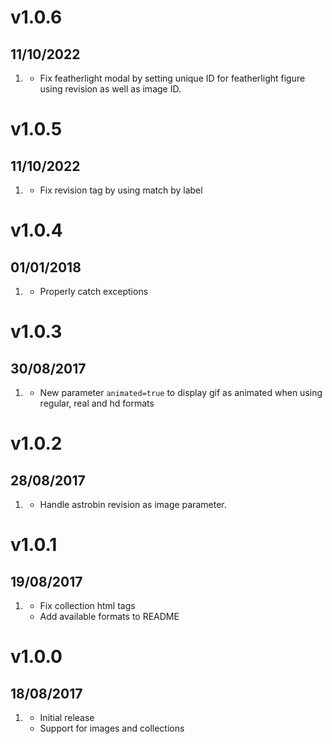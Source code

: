 # v1.0.6
## 11/10/2022

1. [](#bugfix)
    * Fix featherlight modal by setting unique ID for featherlight figure using revision as well as image ID.

# v1.0.5
## 11/10/2022

1. [](#bugfix)
    * Fix revision tag by using match by label

# v1.0.4
## 01/01/2018

1. [](#bugfix)
    * Properly catch exceptions

# v1.0.3
## 30/08/2017

1. [](#new)
    * New parameter `animated=true` to display gif as animated when using regular, real and hd formats

# v1.0.2
## 28/08/2017

1. [](#new)
    * Handle astrobin revision as image parameter.

# v1.0.1
## 19/08/2017

1. [](#new)
    * Fix collection html tags
    * Add available formats to README

# v1.0.0
## 18/08/2017

1. [](#new)
    * Initial release
    * Support for images and collections
